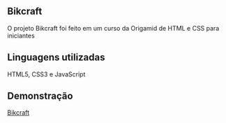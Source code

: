 ## Bikcraft
O projeto Bikcraft foi feito em um curso da Origamid de HTML e CSS para iniciantes

## Linguagens utilizadas
HTML5, CSS3 e JavaScript

## Demonstração
[Bikcraft](https://portfolio.zaguini.site/bikcraft/index.html)
